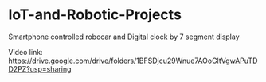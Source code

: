 # IoT-and-Robotic-Projects
Smartphone controlled robocar and Digital clock by 7 segment display

Video link: https://drive.google.com/drive/folders/1BFSDjcu29Wnue7AOoGltVgwAPuTDD2PZ?usp=sharing
